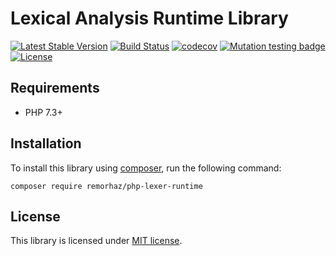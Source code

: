 # Lexical Analysis Runtime Library

[![Latest Stable Version](https://poser.pugx.org/remorhaz/lexer-runtime/v)](//packagist.org/packages/remorhaz/lexer-runtime)
[![Build Status](https://travis-ci.com/remorhaz/php-lexer-runtime.svg?branch=master)](https://travis-ci.com/remorhaz/php-lexer-runtime)
[![codecov](https://codecov.io/gh/remorhaz/php-lexer-runtime/branch/master/graph/badge.svg)](https://codecov.io/gh/remorhaz/php-lexer-runtime)
[![Mutation testing badge](https://img.shields.io/endpoint?style=flat&url=https%3A%2F%2Fbadge-api.stryker-mutator.io%2Fgithub.com%2Fremorhaz%2Fphp-lexer-runtime%2Fmaster)](https://dashboard.stryker-mutator.io/reports/github.com/remorhaz/php-lexer-runtime/master)
[![License](https://poser.pugx.org/remorhaz/lexer-runtime/license)](//packagist.org/packages/remorhaz/lexer-runtime)

## Requirements
* PHP 7.3+

## Installation
To install this library using [composer](https://getcomposer.org/), run the following command:
```
composer require remorhaz/php-lexer-runtime
```

## License
This library is licensed under [MIT license](./LICENSE).
